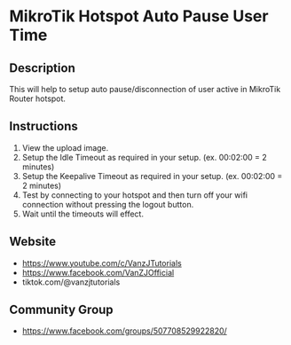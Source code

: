 # MikroTik Hotspot Auto Pause User Time

## Description
This will help to setup auto pause/disconnection of user active in MikroTik Router hotspot.

## Instructions
1) View the upload image.
2) Setup the Idle Timeout as required in your setup. (ex. 00:02:00 = 2 minutes)
3) Setup the Keepalive Timeout as required in your setup. (ex. 00:02:00 = 2 minutes)
4) Test by connecting to your hotspot and then turn off your wifi connection without pressing the logout button.
5) Wait until the timeouts will effect.

## Website
  * https://www.youtube.com/c/VanzJTutorials
  * https://www.facebook.com/VanZJOfficial
  * tiktok.com/@vanzjtutorials

## Community Group
  * https://www.facebook.com/groups/507708529922820/
